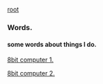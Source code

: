 [root](https://mjkkirschner.github.io/Bloggo/)
### Words.
#### some words about things I do.



[8bit computer 1.](8bitcomputer1.md)

[8bit computer 2.](8bit2.md)
